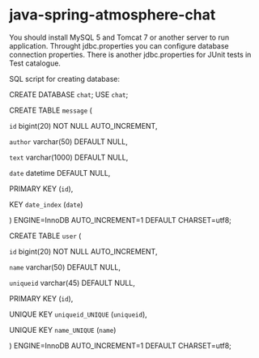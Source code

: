 java-spring-atmosphere-chat
===========================

You should install MySQL 5 and Tomcat 7 or another server to run application.
Throught jdbc.properties you can configure database connection properties.
There is another jdbc.properties for JUnit tests in Test catalogue.

SQL script for creating database:

CREATE DATABASE `chat`;
USE `chat`;

CREATE TABLE `message` (
  
  `id` bigint(20) NOT NULL AUTO_INCREMENT,
  
  `author` varchar(50) DEFAULT NULL,
  
  `text` varchar(1000) DEFAULT NULL,
  
  `date` datetime DEFAULT NULL,
  
  PRIMARY KEY (`id`),
  
  KEY `date_index` (`date`)

) ENGINE=InnoDB AUTO_INCREMENT=1 DEFAULT CHARSET=utf8;

CREATE TABLE `user` (

  `id` bigint(20) NOT NULL AUTO_INCREMENT,

  `name` varchar(50) DEFAULT NULL,

  `uniqueid` varchar(45) DEFAULT NULL,

  PRIMARY KEY (`id`),

  UNIQUE KEY `uniqueid_UNIQUE` (`uniqueid`),

  UNIQUE KEY `name_UNIQUE` (`name`)

) ENGINE=InnoDB AUTO_INCREMENT=1 DEFAULT CHARSET=utf8;


